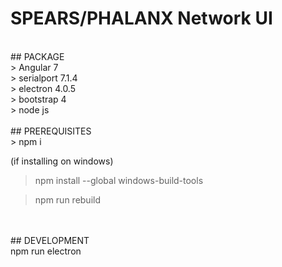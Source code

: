 # SPEARS/PHALANX Network UI
<br />
## PACKAGE<br />
> Angular 7<br />
> serialport 7.1.4<br />
> electron 4.0.5<br />
> bootstrap 4<br />
> node js<br />
<br />
## PREREQUISITES
<br />
> npm i <br />

(if installing on windows) <br />
> npm install --global windows-build-tools<br />

> npm run rebuild <br />
<br />
<br />
## DEVELOPMENT
<br />
npm run electron
